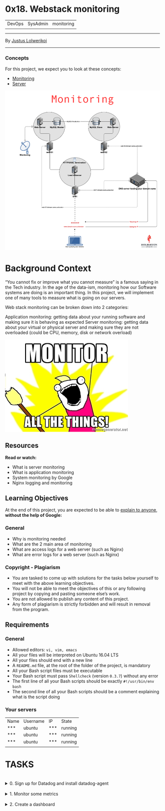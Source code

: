 # 0x18. Webstack monitoring

| | | |
|-|-|-|
| DevOps | SysAdmin | monitoring |
| | | |

___________________

By [Justus Lolwerikoi](https://github.com/devbojack)

___________________

### Concepts
For this project, we expect you to look at these concepts:
* [Monitoring](https://intranet.alxswe.com/concepts/13)
* [Server](https://intranet.alxswe.com/concepts/67)

![](/0x18-webstack_monitoring/images/monitoring.png)


# Background Context
“You cannot fix or improve what you cannot measure” is a famous saying in the Tech industry. In the age of the data-ism, monitoring how our Software systems are doing is an important thing. In this project, we will implement one of many tools to measure what is going on our servers.

Web stack monitoring can be broken down into 2 categories:

Application monitoring: getting data about your running software and making sure it is behaving as expected
Server monitoring: getting data about your virtual or physical server and making sure they are not overloaded (could be CPU, memory, disk or network overload)


![](/0x18-webstack_monitoring/images/monitor_meme.jpeg)


## Resources
**Read or watch:**

* What is server monitoring
* What is application monitoring
* System monitoring by Google
* Nginx logging and monitoring

## Learning Objectives
At the end of this project, you are expected to be able to [explain to anyone](https://intranet.alxswe.com/rltoken/Bd9r8twsVT3S_8j7-kOLrg), **without the help of Google:**

### General
* Why is monitoring needed
* What are the 2 main area of monitoring
* What are access logs for a web server (such as Nginx)
* What are error logs for a web server (such as Nginx)

### Copyright - Plagiarism
* You are tasked to come up with solutions for the tasks below yourself to meet with the above learning objectives.
* You will not be able to meet the objectives of this or any following project by copying and pasting someone else’s work.
* You are not allowed to publish any content of this project.
* Any form of plagiarism is strictly forbidden and will result in removal from the program.

## Requirements
### General
* Allowed editors: `vi, vim, emacs`
* All your files will be interpreted on Ubuntu 16.04 LTS
* All your files should end with a new line
* A `README.md` file, at the root of the folder of the project, is mandatory
* All your Bash script files must be executable
* Your Bash script must pass `Shellcheck` (version `0.3.7`) without any error
* The first line of all your Bash scripts should be exactly `#!/usr/bin/env bash`
* The second line of all your Bash scripts should be a comment explaining what is the script doing


### Your servers
| | | | |
|-|-|-|-|
| Name | Username | IP | State |
| ***	| ubuntu |  *** | running |	
| *** | ubuntu | *** | running	|
| *** | ubuntu	| *** | running |
| | | | |


# TASKS

<br>

<details>
<summary>0. Sign up for Datadog and install datadog-agent</summary>

______________

For this task head to [https://www.datadoghq.com/](https://intranet.alxswe.com/rltoken/Ufs6rTHMET5LB1Uoylx0nw) and sign up for a free `Datadog` account. When signing up, you’ll have the option of selecting statistics from your current stack that `Datadog` can monitor for you. Once you have an account set up, follow the instructions given on the website to install the `Datadog` agent.

![](/0x18-webstack_monitoring/images/task0.png)

* Sign up for Datadog - **Please make sure you are using the US website of Datagog (https://app.datadoghq.com)**
* Use the US1 region
* Install `datadog-agent on web-01`
* Create an `application key`
* Copy-paste in your Intranet user profile ([here](https://intranet.alxswe.com/rltoken/elXu5CcaGpeK7GxerBb7wQ)) your DataDog API key and your DataDog application key.
* Your server `web-01` should be visible in Datadog under the host name `XX-web-01`
    * You can validate it by using this [API](https://intranet.alxswe.com/rltoken/5BtVPmgzhb96y7jZDGGHOQ)
    * If needed, you will need to update the hostname of your server

________________

**Repo:**
- GitHub repository: `alx-system_engineering-devops`
- Directory: `0x18-webstack_monitoring`
___________________

</details>

<br>

<details>
<summary>1. Monitor some metrics</summary>

________________

Among the litany of data your monitoring service can report to you are system metrics. You can use these metrics to determine statistics such as reads/writes per second, which can help your company determine if/how they should scale. Set up some `monitors` within the `Datadog` dashboard to monitor and alert you of a few. You can read about the various system metrics that you can monitor here: [System Check](https://intranet.alxswe.com/rltoken/4RPOEVDTqKXuvyU4Gkj2Bw).

![](/0x18-webstack_monitoring/images/task1.png)

* Set up a monitor that checks the number of read requests issued to the device per second.
* Set up a monitor that checks the number of write requests issued to the device per second.

________________

**Repo:**

- GitHub repository: `alx-system_engineering-devops`
- Directory: `0x18-webstack_monitoring`

________________
</details>


<br>

<details>
<summary>2. Create a dashboard</summary>

_______________
Now create a dashboard with different metrics displayed in order to get a few different visualizations.

Create a new `dashboard`
Add at least `4 widgets` to your dashboard. They can be of any type and monitor whatever you’d like
Create the answer file `2-setup_datadog` which has the `dashboard_id` on the first line. **Note**: in order to get the id of your dashboard, you may need to use [Datadog’s API](https://intranet.alxswe.com/rltoken/QhlPcQqUocwWcOkZ9s4mWQ)

________________

**Repo:**

- GitHub repository: `alx-system_engineering-devops`
- Directory: `0x18-webstack_monitoring`
- File: `2-setup_datadog`
________________

</details>